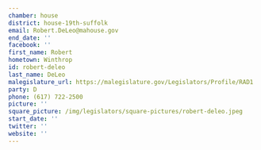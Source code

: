 ```yaml
---
chamber: house
district: house-19th-suffolk
email: Robert.DeLeo@mahouse.gov
end_date: ''
facebook: ''
first_name: Robert
hometown: Winthrop
id: robert-deleo
last_name: DeLeo
malegislature_url: https://malegislature.gov/Legislators/Profile/RAD1
party: D
phone: (617) 722-2500
picture: ''
square_picture: /img/legislators/square-pictures/robert-deleo.jpeg
start_date: ''
twitter: ''
website: ''
---
```


